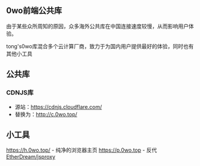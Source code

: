 ## 0wo前端公共库
由于某些众所周知的原因，众多海外公共库在中国连接速度较慢，从而影响用户体验。

tong's0wo库混合多个云计算厂商，致力于为国内用户提供最好的体验，同时也有其他小工具

## 公共库

### CDNJS库
- 源站：https://cdnjs.cloudflare.com/
- 替换为：http://c.0wo.top/

## 小工具

https://h.0wo.top/ - 纯净的浏览器主页
https://p.0wo.top  - 反代[EtherDream/jsproxy](https://github.com/EtherDream/jsproxy)
